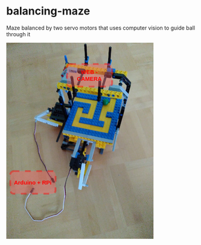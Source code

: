 # balancing-maze

Maze balanced by two servo motors that uses computer vision to guide ball through it

![alt text](pic.png)
